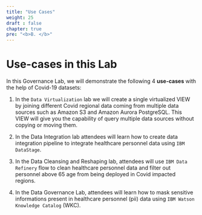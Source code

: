 ```yaml
---
title: "Use Cases"
weight: 25
draft : false
chapter: true
pre: "<b>B. </b>"
---
```

# Use-cases in this Lab

In this Governance Lab, we will demonstrate the following 4 **use-cases** with the help of Covid-19 datasets:

1. In the `Data Virtualization` lab we will create a single virtualized VIEW by joining different Covid regional data coming from multiple data sources such as Amazon S3 and Amazon Aurora PostgreSQL. This VIEW will give you the capability of query multiple data sources without copying or moving them.

2. In the Data Integration lab attendees will learn how to create data integration pipeline to integrate healthcare personnel data using `IBM DataStage`.

3. In the Data Cleansing and Reshaping lab, attendees will use `IBM Data Refinery` flow to clean healthcare personnel data and filter out personnel above 65 age from being deployed in Covid impacted regions.

4. In the Data Governance Lab, attendees will learn how to mask sensitive informations present in healthcare personnel (pii) data using `IBM Watson Knowledge Catalog` (WKC).

